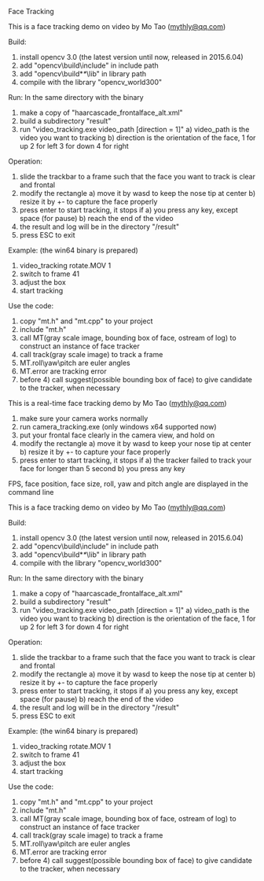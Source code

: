 Face Tracking

This is a face tracking demo on video by Mo Tao (mythly@qq.com)

Build:
1) install opencv 3.0 (the latest version until now, released in 2015.6.04)
2) add "opencv\build\include" in include path
3) add "opencv\build\**\**\lib" in library path
4) compile with the library "opencv_world300"

Run:
In the same directory with the binary 
1) make a copy of "haarcascade_frontalface_alt.xml"
2) build a subdirectory "result"
3) run "video_tracking.exe video_path [direction = 1]"
   a) video_path is the video you want to tracking
   b) direction is the orientation of the face, 1 for up 2 for left 3 for down 4 for right

Operation:
1) slide the trackbar to a frame such that the face you want to track is clear and frontal
2) modify the rectangle
   a) move it by wasd to keep the nose tip at center
   b) resize it by +- to capture the face properly
3) press enter to start tracking, it stops if 
   a) you press any key, except space (for pause)
   b) reach the end of the video
4) the result and log will be in the directory "/result"
5) press ESC to exit

Example:
(the win64 binary is prepared)
1) video_tracking rotate.MOV 1
2) switch to frame 41
3) adjust the box
4) start tracking
 
Use the code:
1) copy "mt.h" and "mt.cpp" to your project
2) include "mt.h"
3) call MT(gray scale image, bounding box of face, ostream of log) to construct an instance of face tracker
4) call track(gray scale image) to track a frame
5) MT.roll\yaw\pitch are euler angles
6) MT.error are tracking error
7) before 4) call suggest(possible bounding box of face) to give candidate to the tracker, when necessary


This is a real-time face tracking demo by Mo Tao (mythly@qq.com)

1. make sure your camera works normally
2. run camera_tracking.exe (only windows x64 supported now)
3. put your frontal face clearly in the camera view, and hold on
4. modify the rectangle
   a) move it by wasd to keep your nose tip at center
   b) resize it by +- to capture your face properly
5. press enter to start tracking, it stops if
   a) the tracker failed to track your face for longer than 5 second
   b) you press any key

FPS, face position, face size, roll, yaw and pitch angle are displayed in the command line

This is a face tracking demo on video by Mo Tao (mythly@qq.com)

Build:
1) install opencv 3.0 (the latest version until now, released in 2015.6.04)
2) add "opencv\build\include" in include path
3) add "opencv\build\**\**\lib" in library path
4) compile with the library "opencv_world300"

Run:
In the same directory with the binary 
1) make a copy of "haarcascade_frontalface_alt.xml"
2) build a subdirectory "result"
3) run "video_tracking.exe video_path [direction = 1]"
   a) video_path is the video you want to tracking
   b) direction is the orientation of the face, 1 for up 2 for left 3 for down 4 for right

Operation:
1) slide the trackbar to a frame such that the face you want to track is clear and frontal
2) modify the rectangle
   a) move it by wasd to keep the nose tip at center
   b) resize it by +- to capture the face properly
3) press enter to start tracking, it stops if 
   a) you press any key, except space (for pause)
   b) reach the end of the video
4) the result and log will be in the directory "/result"
5) press ESC to exit

Example:
(the win64 binary is prepared)
1) video_tracking rotate.MOV 1
2) switch to frame 41
3) adjust the box
4) start tracking
 
Use the code:
1) copy "mt.h" and "mt.cpp" to your project
2) include "mt.h"
3) call MT(gray scale image, bounding box of face, ostream of log) to construct an instance of face tracker
4) call track(gray scale image) to track a frame
5) MT.roll\yaw\pitch are euler angles
6) MT.error are tracking error
7) before 4) call suggest(possible bounding box of face) to give candidate to the tracker, when necessary
